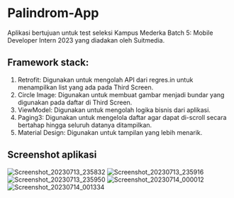 # Palindrom-App

Aplikasi bertujuan untuk test seleksi Kampus Mederka Batch 5: Mobile Developer Intern 2023 yang diadakan oleh Suitmedia.

## Framework stack:
1. Retrofit: Digunakan untuk mengolah API dari regres.in untuk menampilkan list yang ada pada Third Screen.
2. Circle Image: Digunakan untuk membuat gambar menjadi bundar yang digunakan pada daftar di Third Screen.
3. ViewModel: Digunakan untuk mengolah logika bisnis dari aplikasi.
4. Paging3: Digunakan untuk mengelola daftar agar dapat di-scroll secara bertahap hingga seluruh datanya ditampilkan.
5. Material Design: Digunakan untuk tampilan yang lebih menarik.

## Screenshot aplikasi
![Screenshot_20230713_235832](https://github.com/albarrazikrillah14/Palindrom-App/assets/72233920/a3da530a-c607-420e-a682-8579a13aef82?s=200)
![Screenshot_20230713_235916](https://github.com/albarrazikrillah14/Palindrom-App/assets/72233920/c096c7e7-6442-48c0-9164-66ee96703972?s=200)
![Screenshot_20230713_235950](https://github.com/albarrazikrillah14/Palindrom-App/assets/72233920/821879ea-49e3-4638-add8-54a682731ec2?s=200)
![Screenshot_20230714_000012](https://github.com/albarrazikrillah14/Palindrom-App/assets/72233920/4cafc0f1-618a-47ed-9e8e-79b18a4dbb62?s=200)
![Screenshot_20230714_001334](https://github.com/albarrazikrillah14/Palindrom-App/assets/72233920/46ce1a90-bae3-4a57-9c38-d2d786f81ac2?s=200)
